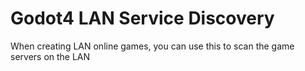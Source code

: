 # Godot4 LAN Service Discovery
When creating LAN online games, you can use this to scan the game servers on the LAN

